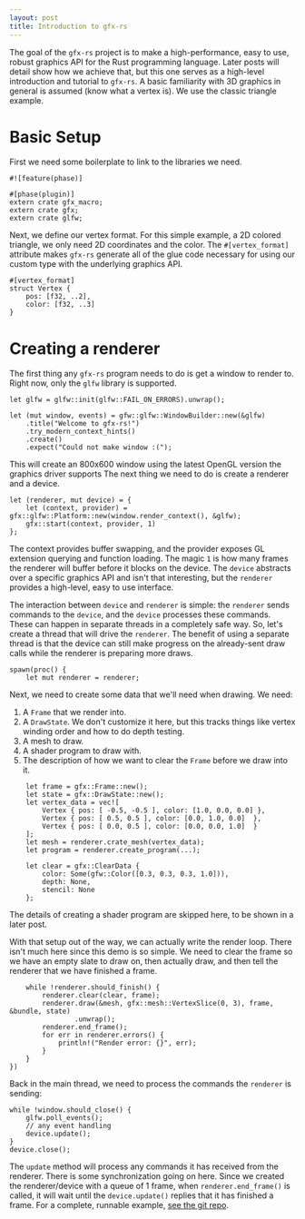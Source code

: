 ```yaml
---
layout: post
title: Introduction to gfx-rs
---
```


The goal of the `gfx-rs` project is to make a high-performance, easy to use,
robust graphics API for the Rust programming language. Later posts will detail
show how we achieve that, but this one serves as a high-level introduction and
tutorial to `gfx-rs`. A basic familiarity with 3D graphics in general is
assumed (know what a vertex is). We use the classic triangle example.

# Basic Setup

First we need some boilerplate to link to the libraries we need.

```
#![feature(phase)]

#[phase(plugin)]
extern crate gfx_macro;
extern crate gfx;
extern crate glfw;
```

Next, we define our vertex format. For this simple example, a 2D colored
triangle, we only need 2D coordinates and the color. The `#[vertex_format]`
attribute makes `gfx-rs` generate all of the glue code necessary for using our
custom type with the underlying graphics API.

```
#[vertex_format]
struct Vertex {
    pos: [f32, ..2],
    color: [f32, ..3]
}
```

# Creating a renderer

The first thing any `gfx-rs` program needs to do is get a window to render to.
Right now, only the `glfw` library is supported.

```
let glfw = glfw::init(glfw::FAIL_ON_ERRORS).unwrap();

let (mut window, events) = gfw::glfw::WindowBuilder::new(&glfw)
    .title("Welcome to gfx-rs!")
    .try_modern_context_hints()
    .create()
    .expect("Could not make window :(");
```

This will create an 800x600 window using the latest OpenGL version the
graphics driver supports The next thing we need to do is create a renderer and
a device.

```
let (renderer, mut device) = {
    let (context, provider) = gfx::glfw::Platform::new(window.render_context(), &glfw);
    gfx::start(context, provider, 1)
};
```

The context provides buffer swapping, and the provider exposes GL extension
querying and function loading. The magic `1` is how many frames the renderer
will buffer before it blocks on the device.  The `device` abstracts over a
specific graphics API and isn't that interesting, but the `renderer` provides
a high-level, easy to use interface.

The interaction between `device` and `renderer` is simple: the `renderer`
sends commands to the `device`, and the `device` processes these commands.
These can happen in separate threads in a completely safe way. So, let's
create a thread that will drive the `renderer`.  The benefit of using a
separate thread is that the device can still make progress on the already-sent
draw calls while the renderer is preparing more draws.

```
spawn(proc() {
    let mut renderer = renderer;
```

Next, we need to create some data that we'll need when drawing. We need:

1. A `Frame` that we render into.
2. A `DrawState`. We don't customize it here, but this tracks things like
   vertex winding order and how to do depth testing.
3. A mesh to draw.
4. A shader program to draw with.
5. The description of how we want to clear the `Frame` before we draw into it.

```
    let frame = gfx::Frame::new();
    let state = gfx::DrawState::new();
    let vertex_data = vec![
        Vertex { pos: [ -0.5, -0.5 ], color: [1.0, 0.0, 0.0] },
        Vertex { pos: [ 0.5, 0.5 ], color: [0.0, 1.0, 0.0]  },
        Vertex { pos: [ 0.0, 0.5 ], color: [0.0, 0.0, 1.0]  }
    ];
    let mesh = renderer.crate_mesh(vertex_data);
    let program = renderer.create_program(...);

    let clear = gfx::ClearData {
        color: Some(gfw::Color([0.3, 0.3, 0.3, 1.0])),
        depth: None,
        stencil: None
    };
```

The details of creating a shader program are skipped here, to be shown in a
later post.

With that setup out of the way, we can actually write the render loop. There
isn't much here since this demo is so simple. We need to clear the frame so we
have an empty slate to draw on, then actually draw, and then tell the renderer
that we have finished a frame.

```
    while !renderer.should_finish() {
        renderer.clear(clear, frame);
        renderer.draw(&mesh, gfx::mesh::VertexSlice(0, 3), frame, &bundle, state)
                .unwrap();
        renderer.end_frame();
        for err in renderer.errors() {
            println!("Render error: {}", err);
        }
    }
})
```

Back in the main thread, we need to process the commands the `renderer` is
sending:

```
while !window.should_close() {
    glfw.poll_events();
    // any event handling
    device.update();
}
device.close();
```

The `update` method will process any commands it has received from the
renderer.  There is some synchronization going on here. Since we created the
renderer/device with a queue of 1 frame, when `renderer.end_frame()` is
called, it will wait until the `device.update()` replies that it has finished
a frame. For a complete, runnable example, [see the git
repo](https://github.com/gfx-rs/gfx-rs/blob/master/src/examples/triangle/main.rs).
